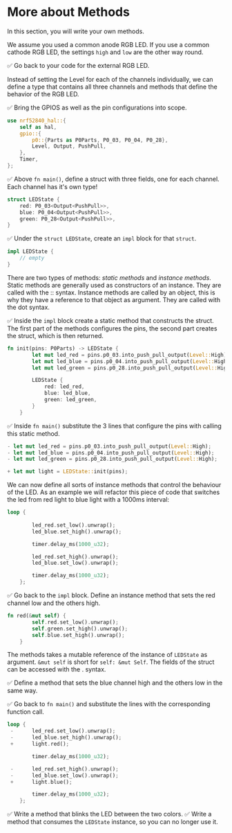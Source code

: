 # More about Methods

In this section, you will write your own methods. 

We assume you used a common anode RGB LED. If you use a common cathode RGB LED, the settings `high` and `low` are the other way round. 

✅ Go back to your code for the external RGB LED. 

Instead of setting the Level for each of the channels individually, we can define a type that contains all three channels and methods that define the behavior of the RGB LED.

✅ Bring the GPIOS as well as the pin configurations into scope. 

```rust
use nrf52840_hal::{
    self as hal,
    gpio::{
        p0::{Parts as P0Parts, P0_03, P0_04, P0_28},
        Level, Output, PushPull,
    },
    Timer,
};
```
✅ Above `fn main()`, define a struct with three fields, one for each channel. Each channel has it's own type!

```rust
struct LEDState {
    red: P0_03<Output<PushPull>>,
    blue: P0_04<Output<PushPull>>,
    green: P0_28<Output<PushPull>>,
}
```

✅ Under the `struct LEDState`, create an `impl` block for that `struct`.

```rust
impl LEDState {
    // empty
}
```

There are two types of methods: *static methods* and *instance methods*. Static methods are generally used as constructors of an instance. They are called with the :: syntax. Instance methods are called by an object, this is why they have a reference to that object as argument. They are called with the dot syntax.

✅ Inside the `impl` block create a static method that constructs the struct. The first part of the methods configures the pins, the second part creates the struct, which is then returned. 

```rust
fn init(pins: P0Parts) -> LEDState {
        let mut led_red = pins.p0_03.into_push_pull_output(Level::High);
        let mut led_blue = pins.p0_04.into_push_pull_output(Level::High);
        let mut led_green = pins.p0_28.into_push_pull_output(Level::High);

        LEDState {
            red: led_red,
            blue: led_blue,
            green: led_green,
        }
    }
```
✅ Inside `fn main()` substitute the 3 lines that configure the pins with calling this static method. 

```rust
- let mut led_red = pins.p0_03.into_push_pull_output(Level::High);
- let mut led_blue = pins.p0_04.into_push_pull_output(Level::High);
- let mut led_green = pins.p0_28.into_push_pull_output(Level::High);

+ let mut light = LEDState::init(pins);
```
We can now define all sorts of instance methods that control the behaviour of the LED. As an example we will refactor this piece of code that switches the led from red light to blue light with a 1000ms interval:

```rust
loop {
        
        led_red.set_low().unwrap();
        led_blue.set_high().unwrap();

        timer.delay_ms(1000_u32);

        led_red.set_high().unwrap();
        led_blue.set_low().unwrap();

        timer.delay_ms(1000_u32);
    };
```
✅ Go back to the `impl` block. Define an instance method that sets the red channel low and the others high. 

```rust 
fn red(&mut self) {
        self.red.set_low().unwrap();
        self.green.set_high().unwrap();
        self.blue.set_high().unwrap();
    }
```
The methods takes a mutable reference of the instance of `LEDState` as argument. `&mut self` is short for `self: &mut Self`. The fields of the struct can be accessed with the . syntax.  

✅ Define a method that sets the blue channel high and the others low in the same way. 

✅ Go back to `fn main()` and substitute the lines with the corresponding function call. 
```rust
loop {
 -      led_red.set_low().unwrap();
 -      led_blue.set_high().unwrap();
 +      light.red();

        timer.delay_ms(1000_u32);

 -      led_red.set_high().unwrap();
 -      led_blue.set_low().unwrap();
 +      light.blue();

        timer.delay_ms(1000_u32);
    };
```

✅ Write a method that blinks the LED between the two colors. 
✅ Write a method that consumes the `LEDState` instance, so you can no longer use it. 
